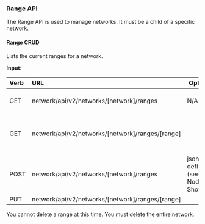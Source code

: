 ### Range API

The Range API is used to manage networks.  It must be a child of a specific network.

#### Range CRUD

Lists the current ranges for a network.

**Input:**

| Verb | URL | Options | Returns | Comments |
|:------|:-----------------------|--------|--------|:----------------|
| GET   | network/api/v2/networks/[network]/ranges | N/A | JSON array of ranges | |
| GET   | network/api/v2/networks/[network]/ranges/[range] |  | Details of the network in JSON format | |
| POST   | network/api/v2/networks/[network]/ranges |  json definition (see Node Show)  |  must be a legal object | | 
| PUT   | network/api/v2/networks/[network]/ranges/[range] |  |  | |

You cannot delete a range at this time.  You must delete the entire network.
